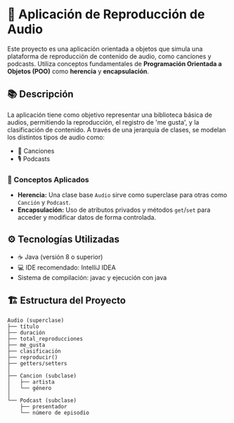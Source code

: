 # 🎵 Aplicación de Reproducción de Audio

Este proyecto es una aplicación orientada a objetos que simula una plataforma de reproducción de contenido de audio, como canciones y podcasts. Utiliza conceptos fundamentales de **Programación Orientada a Objetos (POO)** como **herencia** y **encapsulación**.

## 📚 Descripción

La aplicación tiene como objetivo representar una biblioteca básica de audios, permitiendo la reproducción, el registro de 'me gusta', y la clasificación de contenido. A través de una jerarquía de clases, se modelan los distintos tipos de audio como:

- 🎵 Canciones
- 🎙️ Podcasts

### 🧠 Conceptos Aplicados

- **Herencia:** Una clase base `Audio` sirve como superclase para otras como `Canción` y `Podcast`.
- **Encapsulación:** Uso de atributos privados y métodos `get`/`set` para acceder y modificar datos de forma controlada.

## ⚙️ Tecnologías Utilizadas
- ☕ Java (versión 8 o superior)
- 💻 IDE recomendado: IntelliJ IDEA 
- Sistema de compilación: javac y ejecución con java

## 🏗️ Estructura del Proyecto

```plaintext
Audio (superclase)
├── título
├── duración
├── total_reproducciones
├── me_gusta
├── clasificación
├── reproducir()
├── getters/setters
│
├── Cancion (subclase)
│   ├── artista
│   └── género
│
└── Podcast (subclase)
    ├── presentador
    └── número de episodio
